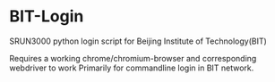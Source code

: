 # BIT-Login
SRUN3000 python login script for Beijing Institute of Technology(BIT)

Requires a working chrome/chromium-browser and corresponding webdriver to work
Primarily for commandline login in BIT network.
